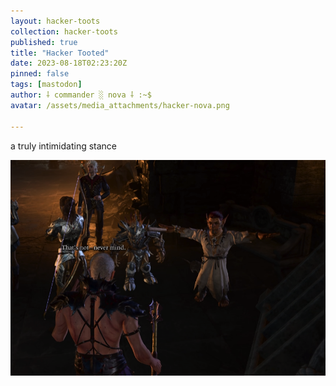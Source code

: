 ```yaml
---
layout: hacker-toots
collection: hacker-toots
published: true
title: "Hacker Tooted"
date: 2023-08-18T02:23:20Z
pinned: false
tags: [mastodon]
author: ⸸ commander ░ nova ⸸ :~$
avatar: /assets/media_attachments/hacker-nova.png

---
```


<p>a truly intimidating stance</p>

![media](/assets/media_attachments/files/110/908/237/380/160/231/original/76b2ad14bb93f6e2.png)
